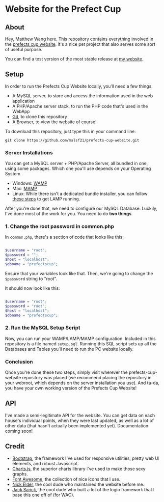 # Website for the Prefect Cup

## About
Hey, Matthew Wang here. This repository contains everything involved in the [prefects cup website](http://pc.ucc.on.ca). It's a nice pet project that also serves some sort of useful purpose.

You can find a test version of the most stable release at [my website](http://matthewwang.me/pc).

## Setup

In order to run the Prefects Cup Website locally, you'll need a few things.

* A MySQL server, to store and access the information used in the web application
* A PHP/Apache server stack, to run the PHP code that's used in the WebApp
* [Git](https://git-scm.com/), to clone this repository
* A Browser, to view the website of course!

To download this repository, just type this in your command line:

```
git clone https://github.com/malsf21/prefects-cup-website.git
```

### Server Installations

You can get a MySQL server + PHP/Apache Server, all bundled in one, using some packages. Which one you'll use depends on your Operating System.

* Windows: [WAMP](http://www.wampserver.com/en/)
* Mac: [MAMP](https://www.mamp.info/en/)
* Linux: While there isn't a dedicated bundle installer, you can follow [these steps](https://www.digitalocean.com/community/tutorials/how-to-install-linux-apache-mysql-php-lamp-stack-on-ubuntu) to get LAMP running.

After you're done that, we need to configure our MySQL Database. Luckily, I've done most of the work for you. You need to do **two things**.

### 1. Change the root password in common.php

In `common.php`, there's a section of code that looks like this:

```php

$username = "root";
$password = "";
$host = "localhost";
$dbname = "prefectscup";

```

Ensure that your variables look like that. Then, we're going to change the `$password` string to "root".

It should now look like this:

```php

$username = "root";
$password = "root";
$host = "localhost";
$dbname = "prefectscup";

```

### 2. Run the MySQL Setup Script

Now, you can run your WAMP/LAMP/MAMP configuration. Included in this repository is a file named `setup.sql`. Running this SQL script sets up all the Databases and Tables you'll need to run the PC website locally.

### Conclusion

Once you're done these two steps, simply visit wherever the prefects-cup-website repository was placed (we recommend placing the repository in your webroot, which depends on the server installation you use). And ta-da, you have your own working version of the Prefects Cup Website!


## API
I've made a semi-legitimate API for the website. You can get data on each house's individual points, when they were last updated, as well as a lot of other data (that hasn't actually been implemented yet). Documentation coming soon!

## Credit
* [Bootstrap](http://getbootstrap.com), the framework I've used for responsive utilities, pretty web UI elements, and robust Javascript.
* [Charts.js](http://www.chartjs.org/), the superior charts library I've used to make those sexy graphs.
* [Font Awesome](https://fortawesome.github.io), the collection of nice icons that I use.
* [Nick Elder](http://elder.ca), the cool dude who maintained the website before me.
* [Jack Sarick](http://sarick.tech), the cool dude who built a lot of the login framework that I base this one off of (for WAC).
